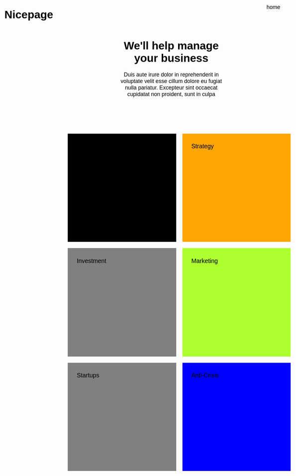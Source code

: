<!DOCTYPE html>
<html lang="en">
<head>
    <meta charset="UTF-8">
    <meta name="viewport" content="width=device-width, initial-scale=1.0">
    <title>Document</title>
    
   <style>
    .upfloar-log{
        display: flex;
        
   
    }
    .upfloar-read-f{
        display: flex;
       margin-left: 45em;
      padding-top: 35px;
        
    }
    .upfloar-read{
        display: flex;
        padding-top: 35px;
       
    }
    .flex-up{
        display: flex;
        justify-content: space-between;

        width: 100%;
        height: 100px;
       
    }         
    html, body {
    padding: 0;
    margin: 0;
    font-family: verdana, arial, sans-serif;
    }
 
    body {
    color: #000000;
    font-size: 1.1em;
    padding: 1em;
    display: flex;
    flex-direction: column;
    }
 
    main {
    
    display: flex;
    flex-direction: column;
    }
 
    article {
    flex: 5 2 12em;
    padding: 1em;
    
    }
    nav, aside {
    flex: 5;        
    } 
    nav {
    order: -1;
    }
     header, footer {
    flex: 0 0 2em;
        text-align: center;
    padding-left: 290px;
    padding-right: 300px;
    }
    body{
    min-height: 100vh;
    }
    main {
    flex-direction: row;
    min-height: 100%;
    flex: 1 1 auto;
    }
    .glav-gvadrat{
    
    width: 64em;
    display: flex;
    flex-wrap: wrap;   
    }
    .box1{
        display: flex;
        background: black;
        text-align:center;
        font-size: 1.1em;
        padding: 1.5em;
        width: 15em;
        height: 15em;
        margin: 10px;
    }
    .box2{
        display: flex;
        background: orange;
        text-align:center;
        font-size: 1.1em;
        padding: 1.5em;
        width: 15em;
        height: 15em;
        margin: 10px;

    }
    .box3{
        display: flex;
        background: gray;
        text-align:center;
        font-size: 1.1em;
        padding: 1.5em;
        width: 15em;
        height: 15em;
        margin: 10px;
    }
    .box4{
        display: flex;
        background: greenyellow;
        text-align:center;
        font-size: 1.1em;
        padding: 1.5em;
        width: 15em;
        height: 15em;
        margin: 10px;
    }
    .box5{
        display: flex;
        background: grey;
        text-align:center;
        font-size: 1.1em;
        padding: 1.5em;
        width: 15em;
        height: 15em;
        margin: 10px;
    }
    .box6{
        display: flex;
        background: blue;
        text-align:center;
        font-size: 1.1em;
        padding: 1.5em;
        width: 15em;
        height: 15em;
        margin: 10px;
    }
    @media screen and (max-width: 1200px) {
        .upfloar-read-f{
        display: flex;
       margin-left: 25em;
      padding-top: 35px;
        
    }
    .upfloar-read{
        display: flex;
        padding-top: 35px; 
                 
                
    }
    }
    @media screen and (max-width: 980px) {
        .upfloar-read-f{
        display: flex;
       margin-left: 39em;
      padding-top: 35px;
        
    }
    .upfloar-read{
        display: flex;
        margin-left: 5em;
        margin-right: 5em;
        padding-top: 35px; 
                 
                
    }
        header, footer {
        flex: 0 0 2em;
        text-align: center;
        margin-left: 4em;
        width: 20em;
        height: 15em;
    }
    .glav-gvadrat{
        margin-left: 10em;
   width: 60em;
   display: flex;
   flex-wrap: wrap;
    }
    }
    @media screen and (max-width: 780px){
    .box1{
        display: flex;
        background: black;
        text-align:center;
        font-size: 1.1em;
        padding: 1.5em;
        width: 20em;
        height: 20em;
        margin: 10px;
    }
    .box2{
        display: flex;
        background: orange;
        text-align:center;
        font-size: 1.1em;
        padding: 1.5em;
        width: 20em;
        height: 20em;
        margin: 10px;

    }
    .box3{
        display: flex;
        background: gray;
        text-align:center;
        font-size: 1.1em;
        padding: 1.5em;
        width: 20em;
        height: 20em;
        margin: 10px;
    }
    .box4{
        display: flex;
        background: greenyellow;
        text-align:center;
        font-size: 1.1em;
        padding: 1.5em;
        width: 20em;
        height: 20em;
        margin: 10px;
    }
    .box5{
        display: flex;
        background: grey;
        text-align:center;
        font-size: 1.1em;
        padding: 1.5em;
        width: 20em;
        height: 20em;
        margin: 10px;
    }
    .box6{
        display: flex;
        background: blue;
        text-align:center;
        font-size: 1.1em;
        padding: 1.5em;
        width: 20em;
        height: 20em;
        margin: 10px;
    }
    .glav-gvadrat{
        margin-left: 7em;
   width: 60em;
   display: flex;
   flex-wrap: wrap;
    }
    header, footer {
        flex: 0 0 2em;
        text-align: center;
        margin-left: 5em;
        width: 25em;
        height: 15em;
    }
    @media screen and (max-width: 580px){
        header, footer {
        flex: 0 0 2em;
        text-align: center;
        margin-left: 3em;
        width: 25em;
        height: 15em;
    }
        .glav-gvadrat{
        margin-left: 15em;
   width: 35em;
   display: flex;
   flex-wrap: wrap;
    }
    .box1{
        display: flex;
        background: black;
        text-align:center;
        font-size: 1.1em;
        padding: 1.5em;
        width: 25em;
        height: 25em;
        margin: 10px;
    }
    .box2{
        display: flex;
        background: orange;
        text-align:center;
        font-size: 1.1em;
        padding: 1.5em;
        width: 25em;
        height: 25em;
        margin: 10px;

    }
    .box3{
        display: flex;
        background: gray;
        text-align:center;
        font-size: 1.1em;
        padding: 1.5em;
        width: 25em;
        height: 25em;
        margin: 10px;
    }
    .box4{
        display: flex;
        background: greenyellow;
        text-align:center;
        font-size: 1.1em;
        padding: 1.5em;
        width: 25em;
        height: 25em;
        margin: 10px;
    }
    .box5{
        display: flex;
        background: grey;
        text-align:center;
        font-size: 1.1em;
        padding: 1.5em;
        width: 25em;
        height: 25em;
        margin: 10px;
    }
    .box6{
        display: flex;
        background: blue;
        text-align:center;
        font-size: 1.1em;
        padding: 1.5em;
        width: 25em;
        height: 25em;
        margin: 10px;
    }
    }
    }
</style>
</head>
<body>
    <div class="flex-up">
      <div class="upfloar-log"><h1>Nicepage</h1></div>
      <div class="upfloar-read-f">home</div>
      <div class="upfloar-read">About Company</div>
    </div>
</body>
<body>
    <header>
        <h1>We'll help manage your business</h1>
        <p>Duis aute irure dolor in reprehenderit in voluptate velit esse cillum dolore eu fugiat nulla pariatur. Excepteur sint occaecat cupidatat non proident, sunt in culpa</p>
    </header>
    <main>
        <article>
            <div class="glav-gvadrat">
                <div class="box1">Consultations</div>
                <div class="box2">Strategy</div>
                <div class="box3">Investment</div>
                <div class="box4">Marketing</div>
                <div class="box5">Startups</div>
                <div class="box6">Anti-Crisis</div>
            </div>
        </article>
        <nav>
        </nav>
        <aside>
        </aside>
    </main>
    
</body>

</html>
